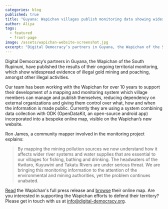 ```yaml
---
categories: blog
published: true
title: "Guyana: Wapichan villages publish monitoring data showing widespread illegal mining"
author: Aliya
tags:
  - featured
  - front-page
image: /assets/wapichan-website-screenshot.jpg
excerpt: "Digital Democracy’s partners in Guyana, the Wapichan of the South Rupinuni, have published the results of their ongoing territorial monitoring, which show widespread evidence of illegal gold mining and poaching, amongst other illegal activities."
---
```


Digital Democracy’s partners in Guyana, the Wapichan of the South Rupinuni, have published the results of their ongoing territorial monitoring, which show widespread evidence of illegal gold mining and poaching, amongst other illegal activities.

Our team has been working with the Wapichan for over 10 years  to support their development of a mapping and monitoring system which village members can manage and publish themselves, reducing dependency on external organizations and giving them control over what, how and when the information is made public. Currently they are using a system combining data collection with ODK (OpenDataKit, an open-source android app) incorporated into a bespoke online map, visible on the Wapichan’s new website.

Ron James, a community mapper involved in the monitoring project explains:

>By mapping the mining pollution sources we now understand how it affects wider river systems and water supplies that are essential to our villages for fishing, bathing and drinking. The headwaters of the Kwitaro, Kuyuwini and Takatu Rivers are under serious threat. We are bringing this monitoring information to the attention of the environmental and mining authorities, yet the problem continues unabated.

[Read](http://wapichanao.communitylands.org/1505782363043-srdc-press-release-sept-19-community-monitorig-and-web-site-news-pdf.pdf) the Wapichan's full press release and [browse](http://wapichanao.communitylands.org/static-maps) their online map. Are you interested in supporting the Wapichan efforts to defend their territory? Please get in touch with us at <info@digital-democracy.org>.
